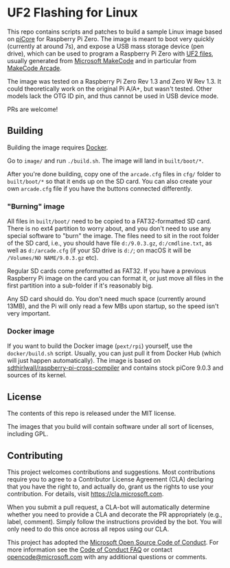 
# UF2 Flashing for Linux

This repo contains scripts and patches to build a sample Linux image
based on [piCore](http://www.tinycorelinux.net/ports.html)
for Raspberry Pi Zero.
The image is meant to boot very quickly (currently at around 7s),
and expose a USB mass storage device (pen drive), which can be used
to program a Raspberry Pi Zero with [UF2 files](https://github.com/Microsoft/uf2),
usually generated from [Microsoft MakeCode](https://github.com/Microsoft/pxt)
and in particular from [MakeCode Arcade](https://arcade.microsoft.com).

The image was tested on a Raspberry Pi Zero Rev 1.3 and Zero W Rev 1.3.
It could theoretically work on the original Pi A/A+, but wasn't
tested. Other models lack the OTG ID pin, and thus cannot be used in
USB device mode.

PRs are welcome!

## Building

Building the image requires [Docker](https://www.docker.com/).

Go to `image/` and run `./build.sh`. The image will land in `built/boot/*`.

After you're done building, copy one of the `arcade.cfg` files in `cfg/` folder
to `built/boot/*` so that it ends up on the SD card.
You can also create your own `arcade.cfg` file if you have the buttons
connected differently.

### "Burning" image

All files in `built/boot/` need to be copied to a FAT32-formatted SD card.
There is no ext4 partition to worry about, and you don't need to use any 
special software to "burn" the image.
The files need to sit in the root folder of the SD card, i.e.,
you should have file `d:/9.0.3.gz`, `d:/cmdline.txt`, as well
as `d:/arcade.cfg` (if your SD drive is `d:/`; on macOS it will
be `/Volumes/NO NAME/9.0.3.gz` etc).

Regular SD cards come preformatted as FAT32. If you have a previous
Raspberry Pi image on the card you can format it, or just move all files in
the first partition into a sub-folder if it's reasonably big.

Any SD card should do. You don't need much space (currently around 13MB),
and the Pi will only read a few MBs upon startup, so the speed isn't very important.

### Docker image

If you want to build the Docker image (`pext/rpi`) yourself,
use the `docker/build.sh` script. Usually, you can just pull it
from Docker Hub (which will just happen automatically).
The image is based on
[sdthirlwall/raspberry-pi-cross-compiler](https://hub.docker.com/r/sdthirlwall/raspberry-pi-cross-compiler/)
and contains stock piCore 9.0.3 and sources of its kernel.

## License

The contents of this repo is released under the MIT license.

The images that you build will contain software under all sort of licenses, including GPL.

## Contributing

This project welcomes contributions and suggestions.  Most contributions require you to agree to a
Contributor License Agreement (CLA) declaring that you have the right to, and actually do, grant us
the rights to use your contribution. For details, visit https://cla.microsoft.com.

When you submit a pull request, a CLA-bot will automatically determine whether you need to provide
a CLA and decorate the PR appropriately (e.g., label, comment). Simply follow the instructions
provided by the bot. You will only need to do this once across all repos using our CLA.

This project has adopted the [Microsoft Open Source Code of Conduct](https://opensource.microsoft.com/codeofconduct/).
For more information see the [Code of Conduct FAQ](https://opensource.microsoft.com/codeofconduct/faq/) or
contact [opencode@microsoft.com](mailto:opencode@microsoft.com) with any additional questions or comments.
